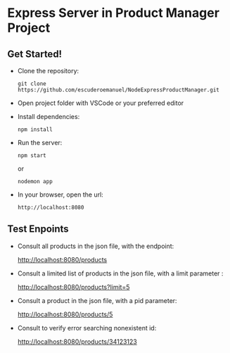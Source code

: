 # Express Server in Product Manager Project


## Get Started!

  - Clone the repository:
    ```
    git clone https://github.com/escuderoemanuel/NodeExpressProductManager.git
    ```

  - Open project folder with VSCode or your preferred editor
  
  - Install dependencies:
    ```
    npm install
    ```
  
  - Run the server:
    ```
    npm start
    ```
    or
    ```
    nodemon app
    ```

  - In your browser, open the url:
    ```
    http://localhost:8080
    ```


## Test Enpoints

- Consult all products in the json file, with the endpoint:
  
  [http://localhost:8080/products](http://localhost:8080/products)

- Consult a limited list of products in the json file, with a limit parameter :
  
  [http://localhost:8080/products?limit=5](http://localhost:8080/products?limit=5)

- Consult a product in the json file, with a pid parameter:
  
  [http://localhost:8080/products/5](http://localhost:8080/products/5)

- Consult to verify error searching nonexistent id:
  
  [http://localhost:8080/products/34123123](http://localhost:8080/products/34123123)

